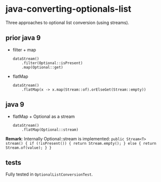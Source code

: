 

# java-converting-optionals-list
Three approaches to optional list conversion (using streams).

## prior java 9
* filter + map
    ```
    dataStream()
        .filter(Optional::isPresent)
        .map(Optional::get)
    ```
* flatMap
    ```
    dataStream()
        .flatMap(x -> x.map(Stream::of).orElseGet(Stream::empty))
    ```

## java 9
* flatMap + Optional as a stream
    ```
    dataStream()
        .flatMap(Optional::stream)
    ```
    
**Remark**: Internally Optional::stream is implemented:
    ```
    public Stream<T> stream() {
        if (!isPresent()) {
            return Stream.empty();
        } else {
            return Stream.of(value);
        }
    }    
    ```


## tests
Fully tested in `OptionalListConversionTest`.